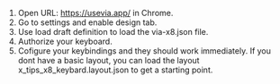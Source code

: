 1. Open URL: https://usevia.app/ in Chrome.
2. Go to settings and enable design tab.
3. Use load draft definition to load the via-x8.json file.
4. Authorize your keyboard.
5. Cofigure your keybindings and they should work immediately.
   If you dont have a basic layout, you can load the layout x_tips_x8_keybard.layout.json to get a starting point.
